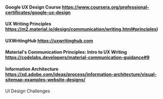 #### Google UX Design Course   https://www.coursera.org/professional-certificates/google-ux-design
#### UX Writing Principles   https://m2.material.io/design/communication/writing.html#principles)
#### UXWritingHub   https://uxwritinghub.com  
#### Material's Communication Principles: Intro to UX Writing    https://codelabs.developers/material-communication-guidance#9
#### Information Architecture    https://xd.adobe.com/ideas/process/information-architecture/visual-sitemap-examples-website-designs/
UI Design Challenges
